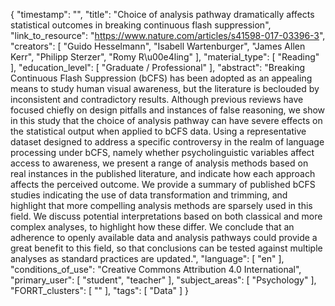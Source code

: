 {
    "timestamp": "",
    "title": "Choice of analysis pathway dramatically affects statistical outcomes in breaking continuous flash suppression",
    "link_to_resource": "https://www.nature.com/articles/s41598-017-03396-3",
    "creators": [
        "Guido Hesselmann",
        "Isabell Wartenburger",
        "James Allen Kerr",
        "Philipp Sterzer",
        "Romy R\u00e4ling"
    ],
    "material_type": [
        "Reading"
    ],
    "education_level": [
        "Graduate / Professional"
    ],
    "abstract": "Breaking Continuous Flash Suppression (bCFS) has been adopted as an appealing means to study human visual awareness, but the literature is beclouded by inconsistent and contradictory results. Although previous reviews have focused chiefly on design pitfalls and instances of false reasoning, we show in this study that the choice of analysis pathway can have severe effects on the statistical output when applied to bCFS data. Using a representative dataset designed to address a specific controversy in the realm of language processing under bCFS, namely whether psycholinguistic variables affect access to awareness, we present a range of analysis methods based on real instances in the published literature, and indicate how each approach affects the perceived outcome. We provide a summary of published bCFS studies indicating the use of data transformation and trimming, and highlight that more compelling analysis methods are sparsely used in this field. We discuss potential interpretations based on both classical and more complex analyses, to highlight how these differ. We conclude that an adherence to openly available data and analysis pathways could provide a great benefit to this field, so that conclusions can be tested against multiple analyses as standard practices are updated.",
    "language": [
        "en"
    ],
    "conditions_of_use": "Creative Commons Attribution 4.0 International",
    "primary_user": [
        "student",
        "teacher"
    ],
    "subject_areas": [
        "Psychology"
    ],
    "FORRT_clusters": [
        ""
    ],
    "tags": [
        "Data"
    ]
}
